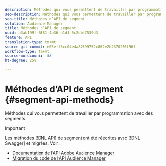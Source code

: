 ```yaml
---
description: Méthodes qui vous permettent de travailler par programmation avec des segments.
seo-description: Méthodes qui vous permettent de travailler par programmation avec des segments.
seo-title: Méthodes d’API de segment
solution: Audience Manager
title: Méthodes d’API de segment
uuid: a3ab199f-6181-4b36-a1d1-5c2dba7539d3
feature: API
translation-type: tm+mt
source-git-commit: e05eff3cc04e4a82399752c862e2b2370286f96f
workflow-type: tm+mt
source-wordcount: '58'
ht-degree: 25%

---
```



# Méthodes d’API de segment {#segment-api-methods}

Méthodes qui vous permettent de travailler par programmation avec des segments.

>[!IMPORTANT]
>
>Les méthodes [!DNL API] de segment ont été réécrites avec [!DNL Swagger] et migrées. Voir :
>
>* [Documentation de l’API Adobe Audience Manager](https://bank.demdex.com/portal/swagger/index.html)
>* [Migration du code de l’API Audience Manager](../../api/api-swagger-migration.md)